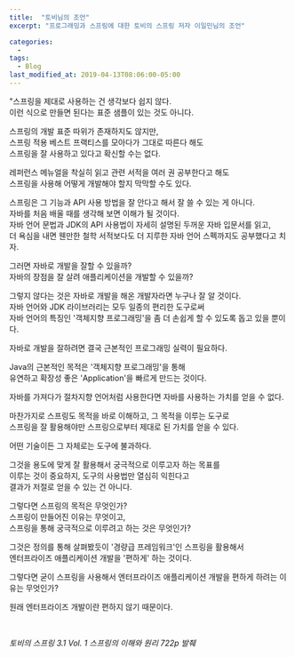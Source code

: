 ```yaml
---
title:  "토비님의 조언"
excerpt: "프로그래밍과 스프링에 대한 토비의 스프링 저자 이일민님의 조언"

categories:
  - 
tags:
  - Blog
last_modified_at: 2019-04-13T08:06:00-05:00
---
```



"스프링을 제대로 사용하는 건 생각보다 쉽지 않다.  
이런 식으로 만들면 된다는 표준 샘플이 있는 것도 아니다.

스프링의 개발 표준 따위가 존재하지도 않지만,  
스프링 적용 베스트 프랙티스를 모아다가 그대로 따른다 해도  
스프링을 잘 사용하고 있다고 확신할 수는 없다.

레퍼런스 메뉴얼을 착실히 읽고 관련 서적을 여러 권 공부한다고 해도  
스프링을 사용해 어떻게 개발해야 할지 막막할 수도 있다.

스프링은 그 기능과 API 사용 방법을 잘 안다고 해서 잘 쓸 수 있는 게 아니다.  
자바를 처음 배울 때를 생각해 보면 이해가 될 것이다.  
자바 언어 문법과 JDK의 API 사용법이 자세히 설명된 두꺼운 자바 입문서를 읽고,  
더 욕심을 내면 웬만한 철학 서적보다도 더 지루한 자바 언어 스펙까지도 공부했다고 치자.

그러면 자바로 개발을 잘할 수 있을까?  
자바의 장점을 잘 살려 애플리케이션을 개발할 수 있을까?

그렇지 않다는 것은 자바로 개발을 해온 개발자라면 누구나 잘 알 것이다.  
자바 언어와 JDK 라이브러리는 모두 일종의 편리한 도구로써  
자바 언어의 특징인 '객체지향 프로그래밍'을 좀 더 손쉽게 할 수 있도록 돕고 있을 뿐이다.

자바로 개발을 잘하려면 결국 근본적인 프로그래밍 실력이 필요하다.

Java의 근본적인 목적은 '객체지향 프로그래밍'을 통해  
유연하고 확장성 좋은 'Application'을 빠르게 만드는 것이다.

자바를 가져다가 절차지향 언어처럼 사용한다면 자바를 사용하는 가치를 얻을 수 없다.

마찬가지로 스프링도 목적을 바로 이해하고, 그 목적을 이루는 도구로  
스프링을 잘 활용해야만 스프링으로부터 제대로 된 가치를 얻을 수 있다.

어떤 기술이든 그 자체로는 도구에 불과하다.

그것을 용도에 맞게 잘 활용해서 궁극적으로 이루고자 하는 목표를  
이루는 것이 중요하지, 도구의 사용법만 열심히 익힌다고  
결과가 저절로 얻을 수 있는 건 아니다.

그렇다면 스프링의 목적은 무엇인가?  
스프링이 만들어진 이유는 무엇이고,  
스프링을 통해 궁극적으로 이루려고 하는 것은 무엇인가?

그것은 정의를 통해 살펴봤듯이 '경량급 프레임워크'인 스프링을 활용해서  
엔터프라이즈 애플리케이션 개발을 '편하게' 하는 것이다.

그렇다면 굳이 스프링을 사용해서 엔터프라이즈 애플리케이션 개발을 편하게 하려는 이유는 무엇인가?

원래 엔터프라이즈 개발이란 편하지 않기 때문이다.

<br/>

*토비의 스프링 3.1 Vol. 1 스프링의 이해와 원리 722p 발췌*
